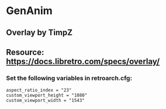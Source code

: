 # GenAnim
## Overlay by TimpZ
## Resource: https://docs.libretro.com/specs/overlay/

### Set the following variables in retroarch.cfg:
```
aspect_ratio_index = "23"
custom_viewport_height = "1080"
custom_viewport_width = "1543"
```

